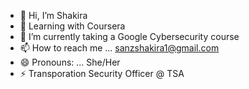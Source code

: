- 👋 Hi, I’m Shakira
- 🌱 Learning with Coursera
- 🌱 I’m currently taking a Google Cybersecurity course
- 📫 How to reach me ... sanzshakira1@gmail.com
- 😄 Pronouns: ... She/Her
- ⚡ Transporation Security Officer @ TSA

<!---
ShakiraS1075/ShakiraS1075 is a ✨ special ✨ repository because its `README.md` (this file) appears on your GitHub profile.
You can click the Preview link to take a look at your changes.
--->
